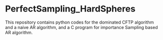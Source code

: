 # PerfectSampling_HardSpheres
This repository contains python codes for the dominated CFTP algorithm and a naive AR algorithm, and a C program for importance Sampling based AR algorithm.

